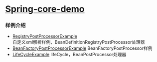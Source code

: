 # [Spring-core-demo](https://github.com/MingjaLee/leoj-spring-learning/spring-core-demo)
### 样例介绍

- [RegistryPostProcessorExample](src/main/java/com/naocn/leoj/spring/core/demo/RegistryPostProcessorExample.java)  
  自定义xml解析样例，BeanDefinitionRegistryPostProcessor处理器
- [BeanFactoryPostProcessorExample](src/main/java/com/naocn/leoj/spring/core/demo/BeanFactoryPostProcessorExample.java)
  BeanFactoryPostProcessor样例
- [LifeCycleExample](src/main/java/com/naocn/leoj/spring/core/demo/LifeCycleExample.java)
  lifeCycle，BeanPostProcessor处理器